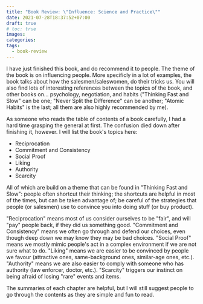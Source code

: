 ```yaml
---
title: "Book Review: \"Influence: Science and Practice\""
date: 2021-07-28T18:37:52+07:00
draft: true
# toc: true
images:
categories:
tags:
  - book-review
---
```


I have just finished this book, and do recommend it to people. The theme of the
book is on influencing people. More specificly in a lot of examples, the book
talks about how the salesmen/saleswomen, do their tricks us. You will also find
lots of interesting references between the topics of the book, and other books
on... psychology, negotiation, and habits ("Thinking Fast and Slow" can be one;
"Never Split the Difference" can be another; "Atomic Habits" is the last; all
them are also highly recommended by me).

As someone who reads the table of contents of a book carefully, I had a hard
time grasping the general at first. The confusion died down after finishing it,
however. I will list the book's topics here:

- Reciprocation
- Commitment and Consistency
- Social Proof
- Liking
- Authority
- Scarcity

All of which are build on a theme that can be found in "Thinking Fast and Slow":
people often shortcut their thinking; the shortcuts are helpful in most of the
times, but can be taken advantage of; be careful of the strategies that people
(or salesmen) use to convince you into doing stuff (or buy product).

"Reciprocation" means most of us consider ourselves to be "fair", and will "pay"
people back, if they did us something good. "Commitment and Consistency" means
we often go through and defend our choices, even though deep down we may know
they may be bad choices. "Social Proof" means we mostly mimic people's act in a
complex environment if we are not sure what to do. "Liking" means we are easier
to be convinced by people we favour (attractive ones, same-background ones,
similar-age ones, etc.). "Authority" means we are also easier to comply with
someone who has authority (law enforcer, doctor, etc.). "Scarcity" triggers our
instinct on being afraid of losing "rare" events and items.

The summaries of each chapter are helpful, but I will still suggest people to go
through the contents as they are simple and fun to read.
